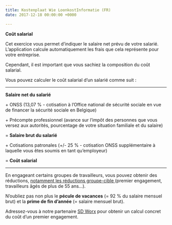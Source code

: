 ```yaml
---
title: Kostenplaat Wie LoonkostInformatie (FR)
date: 2017-12-18 00:00:00 +0000

---
```

**Coût salarial**

Cet exercice vous permet d’indiquer le salaire net prévu de votre salarié. L’application calcule automatiquement les frais que cela représente pour votre entreprise.

Cependant, il est important que vous sachiez la composition du coût salarial.

Vous pouvez calculer le coût salarial d’un salarié comme suit :

***

**Salaire net du salarié**

\+ ONSS (13,07 % - cotisation à l’Office national de sécurité sociale en vue de financer la sécurité sociale en Belgique)

\+ Précompte professionnel (avance sur l’impôt des personnes que vous versez aux autorités, pourcentage de votre situation familiale et du salaire)

= **Salaire brut du salarié**

\+ Cotisations patronales (+/- 25 % - cotisation ONSS supplémentaire à laquelle vous êtes soumis en tant qu’employeur)

= **Coût salarial**

***

En engageant certains groupes de travailleurs, vous pouvez obtenir des réductions, [notamment les réductions groupe-cible ](https://www.socialsecurity.be/employer/instructions/dmfa/fr/latest/instructions/deductions/structuralreduction_targetgroupreductions/firstengagments.html#h21)(premier engagement, travailleurs âgés de plus de 55 ans...).

N’oubliez pas non plus le **pécule de vacances** (= 92 % du salaire mensuel brut) et la **prime de fin d’année** (= salaire mensuel brut).

Adressez-vous à notre partenaire [SD Worx](https://www.sdworx.be/fr-be/blog/remuneration/premiere-embauche) pour obtenir un calcul concret du coût d’un premier engagement.